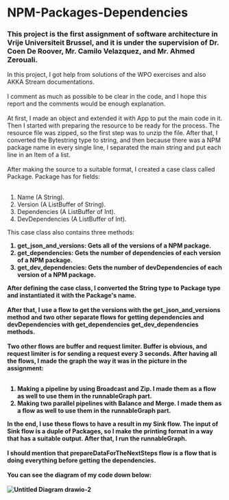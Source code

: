 # NPM-Packages-Dependencies
### This project is the first assignment of software architecture in Vrije Universiteit Brussel, and it is under the supervision of Dr. Coen De Roover, Mr. Camilo Velazquez, and Mr. Ahmed Zerouali.
In this project, I got help from solutions of the WPO exercises and also AKKA Stream documentations.<br><br>
I comment as much as possible to be clear in the code, and I hope this report and the comments would be enough explanation.<br><br>
At first, I made an object and extended it with App to put the main code in it. Then I started with preparing the resource to be ready for the process. The resource file was zipped, so the first step was to unzip the file. After that, I converted the Bytestring type to string, and then because there was a NPM package name in every single line, I separated the main string and put each line in an Item of a list.<br><br>
After making the source to a suitable format, I created a case class called Package. Package has for fields:<br><br>
1. Name (A String).
2. Version (A ListBuffer of String).
3. Dependencies (A ListBuffer of Int).
4. DevDependencies (A ListBuffer of Int).

This case class also contains three methods:<br><b>

1. get_json_and_versions: Gets all of the versions of a NPM package.
2. get_dependencies: Gets the number of dependencies of each version of a NPM package.
3. get_dev_dependencies: Gets the number of devDependencies of each version of a NPM package.

After defining the case class, I converted the String type to Package type and instantiated it with the Package's name.<br><br>
After that, I use a flow to get the versions with the get_json_and_versions method and two other separate flows for getting dependencies and devDependencies with get_dependencies get_dev_dependencies methods.<br><br>
Two other flows are buffer and request limiter. Buffer is obvious, and request limiter is for sending a request every 3 seconds.
After having all the flows, I made the graph the way it was in the picture in the assignment:<br><br>

1. Making a pipeline by using Broadcast and Zip. I made them as a flow as well to use them in the runnableGraph part.
2. Making two parallel pipelines with Balance and Merge. I made them as a flow as well to use them in the runnableGraph part.

In the end, I use these flows to have a result in my Sink flow. The input of Sink flow is a duple of Packages, so I make the printing format in a way that has a suitable output. After that, I run the runnableGraph.<br><br>
I should mention that prepareDataForTheNextSteps flow is a flow that is doing everything before getting the dependencies.<br><br>
You can see the diagram of my code down below:<br><br>
![Untitled Diagram drawio-2](https://user-images.githubusercontent.com/44583966/144112866-fafdcba0-382b-4d63-916d-f05ca922fa8c.png)

